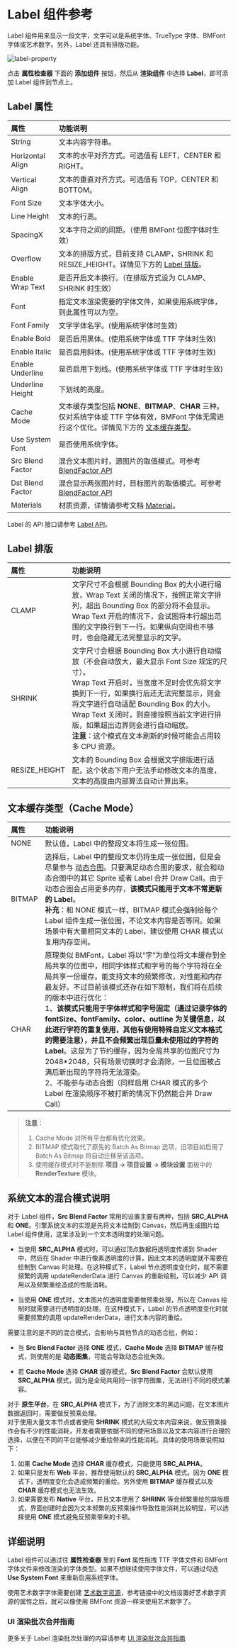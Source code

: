 # Label 组件参考

Label 组件用来显示一段文字，文字可以是系统字体、TrueType 字体、BMFont 字体或艺术数字。另外，Label 还具有排版功能。

![label-property](./label/label-property.png)

点击 **属性检查器** 下面的 **添加组件** 按钮，然后从 **渲染组件** 中选择 **Label**，即可添加 Label 组件到节点上。

## Label 属性

| 属性              | 功能说明        |
| :--------------- | :--------------- |
| String           | 文本内容字符串。                                                                                          |
| Horizontal Align | 文本的水平对齐方式。可选值有 LEFT，CENTER 和 RIGHT。                                                         |
| Vertical Align   | 文本的垂直对齐方式。可选值有 TOP，CENTER 和 BOTTOM。                                                         |
| Font Size        | 文本字体大小。                                                                                            |
| Line Height      | 文本的行高。                                                                                              |
| SpacingX         | 文本字符之间的间距。（使用 BMFont 位图字体时生效）                                                             |
| Overflow         | 文本的排版方式，目前支持 CLAMP，SHRINK 和 RESIZE_HEIGHT。详情见下方的 [Label 排版](#label-%E6%8E%92%E7%89%88)。 |
| Enable Wrap Text | 是否开启文本换行。（在排版方式设为 CLAMP、SHRINK 时生效）                                                      |
| Font             | 指定文本渲染需要的字体文件，如果使用系统字体，则此属性可以为空。                                                   |
| Font Family      | 文字字体名字。(使用系统字体时生效)                                                                           |
| Enable Bold      | 是否启用黑体。(使用系统字体或 TTF 字体时生效)                                                                 |
| Enable Italic    | 是否启用斜体。(使用系统字体或 TTF 字体时生效)                                                                  |
| Enable Underline | 是否启用下划线。(使用系统字体或 TTF 字体时生效)                                                                |
| Underline Height | 下划线的高度。                                                                                             |
| Cache Mode       | 文本缓存类型包括 **NONE**、**BITMAP**、**CHAR** 三种。仅对系统字体或 TTF 字体有效，BMFont 字体无需进行这个优化。详情见下方的 [文本缓存类型](#%E6%96%87%E6%9C%AC%E7%BC%93%E5%AD%98%E7%B1%BB%E5%9E%8B%EF%BC%88cache-mode%EF%BC%89)。                                       |
| Use System Font  | 是否使用系统字体。                                                                                          |
| Src Blend Factor      | 混合文本图片时，源图片的取值模式。可参考 [BlendFactor API](../../../api/zh/enums/BlendFactor.html) |
| Dst Blend Factor      | 混合显示两张图片时，目标图片的取值模式。可参考 [BlendFactor API](../../../api/zh/enums/BlendFactor.html) |
| Materials        | 材质资源，详情请参考文档 [Material](../render/material.md)。                                                 |

Label 的 API 接口请参考 [Label API](../../../api/zh/classes/Label.html)。

## Label 排版

| 属性            | 功能说明        |
| :------------- | :-------------- |
| CLAMP          | 文字尺寸不会根据 Bounding Box 的大小进行缩放，Wrap Text 关闭的情况下，按照正常文字排列，超出 Bounding Box 的部分将不会显示。Wrap Text 开启的情况下，会试图将本行超出范围的文字换行到下一行。如果纵向空间也不够时，也会隐藏无法完整显示的文字。|
| SHRINK         | 文字尺寸会根据 Bounding Box 大小进行自动缩放（不会自动放大，最大显示 Font Size 规定的尺寸）。<br>Wrap Text 开启时，当宽度不足时会优先将文字换到下一行，如果换行后还无法完整显示，则会将文字进行自动适配 Bounding Box 的大小。<br>Wrap Text 关闭时，则直接按照当前文字进行排版，如果超出边界则会进行自动缩放。<br>**注意**：这个模式在文本刷新的时候可能会占用较多 CPU 资源。|
| RESIZE_HEIGHT | 文本的 Bounding Box 会根据文字排版进行适配，这个状态下用户无法手动修改文本的高度，文本的高度由内部算法自动计算出来。|

## 文本缓存类型（Cache Mode）

| 属性    |   功能说明
| :----- | :----------- |
| NONE   | 默认值，Label 中的整段文本将生成一张位图。  |
| BITMAP | 选择后，Label 中的整段文本仍将生成一张位图，但是会尽量参与 [动态合图](../advanced-topics/dynamic-atlas.md)。只要满足动态合图的要求，就会和动态合图中的其它 Sprite 或者 Label 合并 Draw Call。由于动态合图会占用更多内存，**该模式只能用于文本不常更新的 Label**。<br>**补充**：和 NONE 模式一样，BITMAP 模式会强制给每个 Label 组件生成一张位图，不论文本内容是否等同。如果场景中有大量相同文本的 Label，建议使用 CHAR 模式以复用内存空间。|
| CHAR   | 原理类似 BMFont，Label 将以“字”为单位将文本缓存到全局共享的位图中，相同字体样式和字号的每个字符将在全局共享一份缓存。能支持文本的频繁修改，对性能和内存最友好。不过目前该模式还存在如下限制，我们将在后续的版本中进行优化：<br>1、**该模式只能用于字体样式和字号固定（通过记录字体的 fontSize、fontFamily、color、outline 为关键信息，以此进行字符的重复使用，其他有使用特殊自定义文本格式的需要注意），并且不会频繁出现巨量未使用过的字符的 Label**。这是为了节约缓存，因为全局共享的位图尺寸为 2048*2048，只有场景切换时才会清除，一旦位图被占满后新出现的字符将无法渲染。<br>2、不能参与动态合图（同样启用 CHAR 模式的多个 Label 在渲染顺序不被打断的情况下仍然能合并 Draw Call）|

> **注意**：
>
> 1. Cache Mode 对所有平台都有优化效果。
> 2. BITMAP 模式取代了原先的 Batch As Bitmap 选项，旧项目如启用了 Batch As Bitmap 将自动迁移至该选项。
> 3. 使用缓存模式时不能剔除 **项目 -> 项目设置 -> 模块设置** 面板中的 **RenderTexture** 模块。

## 系统文本的混合模式说明

对于 Label 组件，**Src Blend Factor** 常用的设置主要有两种，包括 **SRC_ALPHA** 和 **ONE**。引擎系统文本的实现是先将文本绘制到 Canvas，然后再生成图片给 Label 组件使用，这里涉及到一个文本透明度的处理问题。

- 当使用 **SRC_ALPHA** 模式时，可以通过顶点数据将透明度传递到 Shader 中，然后在 Shader 中进行像素透明度的计算，因此文本的透明度就不需要在绘制到 Canvas 时处理。在这种模式下，Label 节点透明度变化时，就不需要频繁的调用 updateRenderData 进行 Canvas 的重新绘制，可以减少 API 调用以及频繁重绘造成的性能消耗。

- 当使用 **ONE** 模式时，文本图片的透明度需要做预乘处理，所以在 Canvas 绘制时就需要进行透明度的处理。在这种模式下，Label 的节点透明度变化时就需要频繁的调用 updateRenderData，进行文本内容的重绘。

需要注意的是不同的混合模式，会影响与其他节点的动态合批，例如：

- 当 **Src Blend Factor** 选择 **ONE** 模式，**Cache Mode** 选择 **BITMAP** 缓存模式，则使用的是 **动态图集**，可能会导致动态合批失效。

- 若 **Cache Mode** 选择 **CHAR** 缓存模式，**Src Blend Factor** 会默认使用 **SRC_ALPHA** 模式，因为是全局共用同一张字符图集，无法进行不同的模式兼容。

对于 **原生平台**，在 **SRC_ALPHA** 模式下，为了消除文本的黑边问题，在文本图片数据返回时，需要做反预乘处理。<br>
对于使用大量文本节点或者使用 **SHRINK** 模式的大段文本内容来说，做反预乘操作会有不少的性能消耗，开发者需要依据不同的使用场景以及文本内容进行合理的选择，以便在不同的平台能够减少重绘带来的性能消耗。具体的使用场景说明如下：

1. 如果 **Cache Mode** 选择 **CHAR** 缓存模式，只能使用 **SRC_ALPHA**。
2. 如果只是发布 **Web** 平台，推荐使用默认的 **SRC_ALPHA** 模式。因为 **ONE** 模式下，透明度变化会造成频繁的重绘。另外使用 **BITMAP** 缓存模式以及 **CHAR** 缓存模式也无法生效。
3. 如果需要发布 **Native** 平台，并且文本使用了 **SHRINK** 等会频繁重绘的排版模式，界面创建时会因为文本频繁的反预乘操作导致性能消耗比较明显，可以选择使用 **ONE** 模式避免反预乘带来的卡顿。

## 详细说明

Label 组件可以通过往 **属性检查器** 里的 **Font** 属性拖拽 TTF 字体文件和 BMFont 字体文件来修改渲染的字体类型。如果不想继续使用字体文件，可以通过勾选 **Use System Font** 来重新启用系统字体。

使用艺术数字字体需要创建 [艺术数字资源](../asset-workflow/label-atlas.md)，参考链接中的文档设置好艺术数字资源的属性之后，就可以像使用 BMFont 资源一样来使用艺术数字了。

### UI 渲染批次合并指南

更多关于 Label 渲染批次处理的内容请参考 [UI 渲染批次合并指南](../advanced-topics/ui-auto-batch.md)
